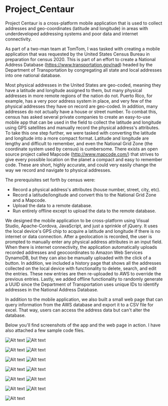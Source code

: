 # Project_Centaur
Project Centaur is a cross-platform mobile application that is used to collect addresses and geo-coordinates (latitude and longitude) in areas with underdeveloped addressing systems and poor data and internet connectivity.

As part of a two-man team at TomTom, I was tasked with creating a mobile application that was requested by the United States Census Bureau in preparation for census 2020. This is part of an effort to create a National Address Database (https://www.transportation.gov/nad) headed by the Department of Transportation by congregating all state and local addresses into one national database.

Most physical addresses in the United States are geo-coded, meaning they have a latitude and longitude assigned to them, but many physical addresses in more remote regions of the nation do not. Puerto Rico, for example, has a very poor address system in place, and very few of the physical addresses they have on record are geo-coded. In addition, many addresses do not actually have a house or street number. To combat this, census has asked several private companies to create an easy-to-use mobile app that can be used in the field to collect the latitude and longitude using GPS satellites and manually record the physical address's attributes.
To take this one step further, we were tasked with converting the latitude and longitude into a more compact format. Latitude and longitude are lengthy and difficult to remember, and even the National Grid Zone (the coordinate system used by census) is cumbersome. There exists an open source project called Mapcode (http://www.mapcode.com/) that strives to give every possible location on the planet a compact and easy to remember code. These are short, highly accurate, and could very easily change the way we record and navigate to physical addresses.

The prerequisites set forth by census were:
 - Record a physical address's attributes (house number, street, city, etc).
 - Record a latitude/longitude and convert this to the National Grid Zone and a Mapcode.
 - Upload the data to a remote database.
 - Run entirely offline except to upload the data to the remote database.

We designed the mobile application to be cross-platform using Visual Studio, Apache-Cordova, JavaScript, and just a sprinkle of jQuery. It uses the local device's GPS chip to acquire a latitude and longitude if there is no internet or data connection. After a geolocation is recorded, the user is prompted to manually enter any physical address attributes in an input field. When there is internet connectivity, the application automatically uploads recorded addresses and geocoordinates to Amazon Web Services DynamoDB, but they can also be manually uploaded with the click of a button. In addition, we included a history page that shows all the addresses collected on the local device with functionality to delete, search, and edit the entries. These new entries are then re-uploaded to AWS to override the previous entries. Lastly, we added offline functionality to randomly generate a UUID since the Department of Transportation uses unique IDs to identify addresses in the National Address Database.

In addition to the mobile application, we also built a small web page that can query information from the AWS database and export it to a CSV file for excel. That way, users can access the address data but can't alter the database.

Below you'll find screenshots of the app and the web page in action. I have also attached a few sample code files.

![Alt text](/screenshots/HomeScreen.PNG)    ![Alt text](/screenshots/NeedLogin.PNG)

![Alt text](/screenshots/CurrentLocation.PNG)    ![Alt text](/screenshots/ConfirmCoordinates.PNG)

![Alt text](/screenshots/EmptyLog.PNG)    ![Alt text](/screenshots/FilledOutLog.PNG)

![Alt text](/screenshots/NotUploadedHistory.PNG)    ![Alt text](/screenshots/Synced.PNG)

![Alt text](/screenshots/UploadedHistory.PNG)    ![Alt text](/screenshots/Search.PNG)

![Alt text](/screenshots/Editor.PNG)    ![Alt text](/screenshots/Login.PNG)

![Alt text](/screenshots/WebPageHomeScreen.PNG)
